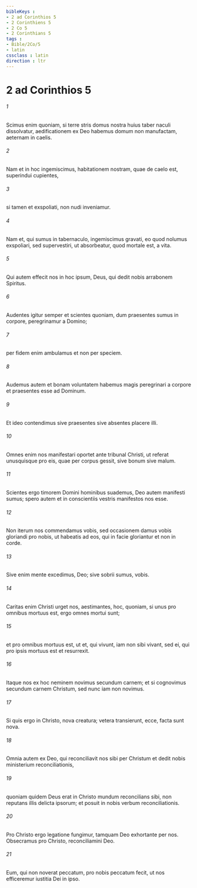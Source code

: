 ```yaml
---
bibleKeys : 
- 2 ad Corinthios 5
- 2 Corinthiens 5
- 2 Co 5
- 2 Corinthians 5
tags : 
- Bible/2Co/5
- latin
cssclass : latin
direction : ltr
---
```


# 2 ad Corinthios 5

###### 1
Scimus enim quoniam, si terre stris domus nostra huius taber naculi dissolvatur, aedificationem ex Deo habemus domum non manufactam, aeternam in caelis. 
###### 2
Nam et in hoc ingemiscimus, habitationem nostram, quae de caelo est, superindui cupientes, 
###### 3
si tamen et exspoliati, non nudi inveniamur.
###### 4
Nam et, qui sumus in tabernaculo, ingemiscimus gravati, eo quod nolumus exspoliari, sed supervestiri, ut absorbeatur, quod mortale est, a vita. 
###### 5
Qui autem effecit nos in hoc ipsum, Deus, qui dedit nobis arrabonem Spiritus.
###### 6
Audentes igitur semper et scientes quoniam, dum praesentes sumus in corpore, peregrinamur a Domino; 
###### 7
per fidem enim ambulamus et non per speciem. 
###### 8
Audemus autem et bonam voluntatem habemus magis peregrinari a corpore et praesentes esse ad Dominum. 
###### 9
Et ideo contendimus sive praesentes sive absentes placere illi. 
###### 10
Omnes enim nos manifestari oportet ante tribunal Christi, ut referat unusquisque pro eis, quae per corpus gessit, sive bonum sive malum.
###### 11
Scientes ergo timorem Domini hominibus suademus, Deo autem manifesti sumus; spero autem et in conscientiis vestris manifestos nos esse. 
###### 12
Non iterum nos commendamus vobis, sed occasionem damus vobis gloriandi pro nobis, ut habeatis ad eos, qui in facie gloriantur et non in corde. 
###### 13
Sive enim mente excedimus, Deo; sive sobrii sumus, vobis.
###### 14
Caritas enim Christi urget nos, aestimantes, hoc, quoniam, si unus pro omnibus mortuus est, ergo omnes mortui sunt; 
###### 15
et pro omnibus mortuus est, ut et, qui vivunt, iam non sibi vivant, sed ei, qui pro ipsis mortuus est et resurrexit. 
###### 16
Itaque nos ex hoc neminem novimus secundum carnem; et si cognovimus secundum carnem Christum, sed nunc iam non novimus. 
###### 17
Si quis ergo in Christo, nova creatura; vetera transierunt, ecce, facta sunt nova.
###### 18
Omnia autem ex Deo, qui reconciliavit nos sibi per Christum et dedit nobis ministerium reconciliationis, 
###### 19
quoniam quidem Deus erat in Christo mundum reconcilians sibi, non reputans illis delicta ipsorum; et posuit in nobis verbum reconciliationis. 
###### 20
Pro Christo ergo legatione fungimur, tamquam Deo exhortante per nos. Obsecramus pro Christo, reconciliamini Deo. 
###### 21
Eum, qui non noverat peccatum, pro nobis peccatum fecit, ut nos efficeremur iustitia Dei in ipso.
